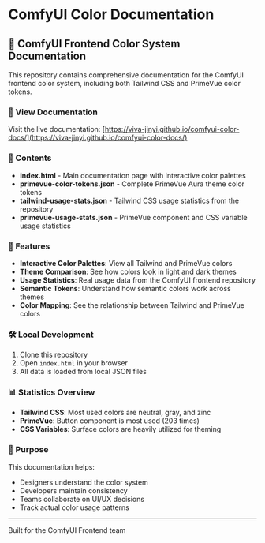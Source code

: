 # ComfyUI Color Documentation

## 🎨 ComfyUI Frontend Color System Documentation

This repository contains comprehensive documentation for the ComfyUI frontend color system, including both Tailwind CSS and PrimeVue color tokens.

### 📖 View Documentation

Visit the live documentation: [https://viva-jinyi.github.io/comfyui-color-docs/](https://viva-jinyi.github.io/comfyui-color-docs/)

### 📁 Contents

- **index.html** - Main documentation page with interactive color palettes
- **primevue-color-tokens.json** - Complete PrimeVue Aura theme color tokens
- **tailwind-usage-stats.json** - Tailwind CSS usage statistics from the repository
- **primevue-usage-stats.json** - PrimeVue component and CSS variable usage statistics

### 🌟 Features

- **Interactive Color Palettes**: View all Tailwind and PrimeVue colors
- **Theme Comparison**: See how colors look in light and dark themes  
- **Usage Statistics**: Real usage data from the ComfyUI frontend repository
- **Semantic Tokens**: Understand how semantic colors work across themes
- **Color Mapping**: See the relationship between Tailwind and PrimeVue colors

### 🛠 Local Development

1. Clone this repository
2. Open `index.html` in your browser
3. All data is loaded from local JSON files

### 📊 Statistics Overview

- **Tailwind CSS**: Most used colors are neutral, gray, and zinc
- **PrimeVue**: Button component is most used (203 times)
- **CSS Variables**: Surface colors are heavily utilized for theming

### 🎯 Purpose

This documentation helps:
- Designers understand the color system
- Developers maintain consistency
- Teams collaborate on UI/UX decisions
- Track actual color usage patterns

---

Built for the ComfyUI Frontend team